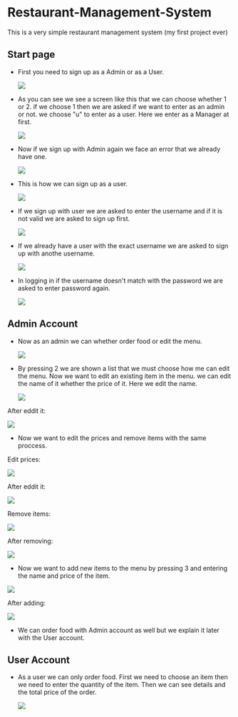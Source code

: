 # Restaurant-Management-System

This is a very simple restaurant management system (my first project ever)

## Start page

* First you need to sign up as a Admin or as a User. 

    <img src="./screenshot/01 start page.png">

* As you can see we see a screen like this that we can choose whether 1 or 2. if we choose 1 then we are asked if we want to enter as an admin or not. we choose "u" to enter as a user. Here we enter as a Manager at first. 

    <img src="./screenshot/02 regester the admin.png">

* Now if we sign up with Admin again we face an error that we already have one.

    <img src="./screenshot/03 enter a for admin twice.png">

* This is how we can sign up as a user. 

    <img src="./screenshot/14 regester a user.png">

* If we sign up with user we are asked to enter the username and if it is not valid we are asked to sign up first. 

    <img src="./screenshot/15 logging in Ali without signing up.png">

* If we already have a user with the exact username we are asked to sign up with anothe username.

    <img src="./screenshot/16 try again for Gheysar then signing up Ali.png">

* In logging in if the username doesn't match with the password we are asked to enter password again.

    <img src="./screenshot/17 loggin in Gheysar first with wrong password.png">

## Admin Account

* Now as an admin we can whether order food or edit the menu.

    <img src="./screenshot/04 administer table.png">

* By pressing 2 we are shown a list that we must choose how me can edit the menu. Now we want to edit an existing item in the menu. we can edit the name of it whether the price of it. Here we edit the name.

    <img src="./screenshot/05  editting the name of 6th  food.png">

After eddit it:

<img src="./screenshot/06 menu after edditing 6th  name.png">

* Now we want to edit the prices and remove items with the same proccess.

Edit prices:

<img src="./screenshot/07 edditing the price tag of 1st food.png">

After eddit it:

<img src="./screenshot/08 menu after edditing 1st  item price tag.png">

Remove items:

<img src="./screenshot/09 removing 4th from the menu.png">

After removing:

<img src="./screenshot/10 menu after removing 4th food.png">

* Now we want to add new items to the menu by pressing 3 and entering the name and price of the item.

<img src="./screenshot/11 adding a new food to the menu.png">

After adding:

<img src="./screenshot/12 menu after adding a new food.png">

* We can order food with Admin account as well but we explain it later with the User account.

## User Account

* As a user we can only order food. First we need to choose an item then we need to enter the quantity of the item. Then we can see details and the total price of the order.

    <img src="./screenshot/18 order food with Gheysar.png">